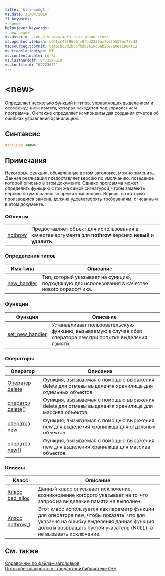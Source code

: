 ```yaml
---
title: '&lt;new&gt;'
ms.date: 11/04/2016
f1_keywords:
- <new>
helpviewer_keywords:
- new header
ms.assetid: 218e2a15-34e8-4ef3-9122-1e90eccf8559
ms.openlocfilehash: b6f1cc45f9666fc0fbd2332ac7bb7e539ec77cd3
ms.sourcegitcommit: 0ab61bc3d2b6cfbd52a16c6ab2b97a8ea1864f12
ms.translationtype: MT
ms.contentlocale: ru-RU
ms.lasthandoff: 04/23/2019
ms.locfileid: "62223653"
---
```

# <a name="ltnewgt"></a>&lt;new&gt;

Определяет несколько функций и типов, управляющих выделением и освобождением памяти, которая находится под управлением программы. Он также определяет компоненты для создания отчетов об ошибках управления хранилищем.

## <a name="syntax"></a>Синтаксис

```cpp
#include <new>
```

## <a name="remarks"></a>Примечания

Некоторые функции, объявленные в этом заголовке, можно заменить. Данная реализация предоставляет версию по умолчанию, поведение которой описано в этом документе. Однако программа может определить функцию с той же самой сигнатурой, чтобы заменить версию по умолчанию во время компоновки. Версия, на которую производится замена, должна удовлетворять требованиям, описанным в этом документе.

### <a name="objects"></a>Объекты

|||
|-|-|
|[nothrow](../standard-library/new-functions.md#nothrow)|Предоставляет объект для использования в качестве аргумента для **nothrow** версиях **новый** и **удалить**.|

### <a name="typedefs"></a>Определения типов

|Имя типа|Описание|
|-|-|
|[new_handler](../standard-library/new-typedefs.md#new_handler)|Тип, который указывает на функцию, подходящую для использования в качестве нового обработчика.|

### <a name="functions"></a>Функции

|Функция|Описание|
|-|-|
|[set_new_handler](../standard-library/new-functions.md#set_new_handler)|Устанавливает пользовательскую функцию, вызываемую в случае сбоя оператора new при попытке выделения памяти.|

### <a name="operators"></a>Операторы

|Оператор|Описание|
|-|-|
|[Оператор delete](../standard-library/new-operators.md#op_delete)|Функция, вызываемая с помощью выражения delete для отмены выделения хранилища для отдельных объектов.|
|[оператор delete&#91;&#93;](../standard-library/new-operators.md#op_delete_arr)|Функция, вызываемая с помощью выражения delete для отмены выделения хранилища для массива объектов.|
|[оператор new](../standard-library/new-operators.md#op_new)|Функция, вызываемая с помощью выражения new для выделения хранилища для отдельных объектов.|
|[оператор new&#91;&#93;](../standard-library/new-operators.md#op_new_arr)|Функция, вызываемая с помощью выражения new для выделения хранилища для массива объектов.|

### <a name="classes"></a>Классы

|Класс|Описание|
|-|-|
|[Класс bad_alloc](../standard-library/bad-alloc-class.md)|Данный класс описывает исключение, возникновение которого указывает на то, что запрос на выделение памяти не выполнен.|
|[Класс nothrow_t](../standard-library/nothrow-t-structure.md)|Этот класс используется как параметр функции для оператора new, чтобы показать, что для указания на ошибку выделения данная функция должна возвращать пустой указатель (NULL), а не вызывать исключение.|

## <a name="see-also"></a>См. также

[Справочник по файлам заголовков](../standard-library/cpp-standard-library-header-files.md)<br/>
[Потокобезопасность в стандартной библиотеке C++](../standard-library/thread-safety-in-the-cpp-standard-library.md)<br/>
